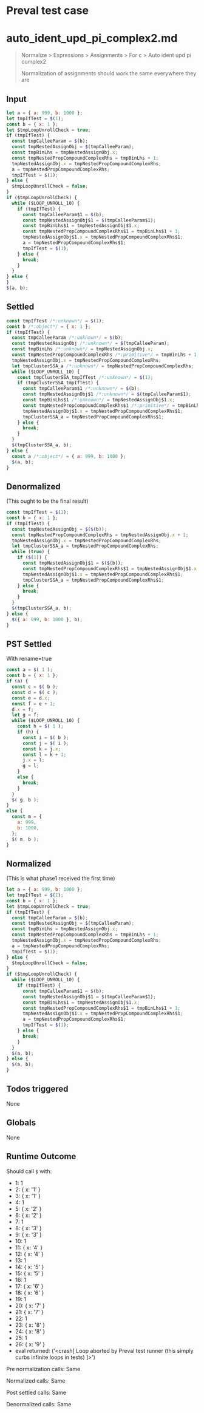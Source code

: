# Preval test case

# auto_ident_upd_pi_complex2.md

> Normalize > Expressions > Assignments > For c > Auto ident upd pi complex2
>
> Normalization of assignments should work the same everywhere they are

## Input

`````js filename=intro
let a = { a: 999, b: 1000 };
let tmpIfTest = $(1);
const b = { x: 1 };
let $tmpLoopUnrollCheck = true;
if (tmpIfTest) {
  const tmpCalleeParam = $(b);
  const tmpNestedAssignObj = $(tmpCalleeParam);
  const tmpBinLhs = tmpNestedAssignObj.x;
  const tmpNestedPropCompoundComplexRhs = tmpBinLhs + 1;
  tmpNestedAssignObj.x = tmpNestedPropCompoundComplexRhs;
  a = tmpNestedPropCompoundComplexRhs;
  tmpIfTest = $(1);
} else {
  $tmpLoopUnrollCheck = false;
}
if ($tmpLoopUnrollCheck) {
  while ($LOOP_UNROLL_10) {
    if (tmpIfTest) {
      const tmpCalleeParam$1 = $(b);
      const tmpNestedAssignObj$1 = $(tmpCalleeParam$1);
      const tmpBinLhs$1 = tmpNestedAssignObj$1.x;
      const tmpNestedPropCompoundComplexRhs$1 = tmpBinLhs$1 + 1;
      tmpNestedAssignObj$1.x = tmpNestedPropCompoundComplexRhs$1;
      a = tmpNestedPropCompoundComplexRhs$1;
      tmpIfTest = $(1);
    } else {
      break;
    }
  }
} else {
}
$(a, b);
`````


## Settled


`````js filename=intro
const tmpIfTest /*:unknown*/ = $(1);
const b /*:object*/ = { x: 1 };
if (tmpIfTest) {
  const tmpCalleeParam /*:unknown*/ = $(b);
  const tmpNestedAssignObj /*:unknown*/ = $(tmpCalleeParam);
  const tmpBinLhs /*:unknown*/ = tmpNestedAssignObj.x;
  const tmpNestedPropCompoundComplexRhs /*:primitive*/ = tmpBinLhs + 1;
  tmpNestedAssignObj.x = tmpNestedPropCompoundComplexRhs;
  let tmpClusterSSA_a /*:unknown*/ = tmpNestedPropCompoundComplexRhs;
  while ($LOOP_UNROLL_10) {
    const tmpClusterSSA_tmpIfTest /*:unknown*/ = $(1);
    if (tmpClusterSSA_tmpIfTest) {
      const tmpCalleeParam$1 /*:unknown*/ = $(b);
      const tmpNestedAssignObj$1 /*:unknown*/ = $(tmpCalleeParam$1);
      const tmpBinLhs$1 /*:unknown*/ = tmpNestedAssignObj$1.x;
      const tmpNestedPropCompoundComplexRhs$1 /*:primitive*/ = tmpBinLhs$1 + 1;
      tmpNestedAssignObj$1.x = tmpNestedPropCompoundComplexRhs$1;
      tmpClusterSSA_a = tmpNestedPropCompoundComplexRhs$1;
    } else {
      break;
    }
  }
  $(tmpClusterSSA_a, b);
} else {
  const a /*:object*/ = { a: 999, b: 1000 };
  $(a, b);
}
`````


## Denormalized
(This ought to be the final result)

`````js filename=intro
const tmpIfTest = $(1);
const b = { x: 1 };
if (tmpIfTest) {
  const tmpNestedAssignObj = $($(b));
  const tmpNestedPropCompoundComplexRhs = tmpNestedAssignObj.x + 1;
  tmpNestedAssignObj.x = tmpNestedPropCompoundComplexRhs;
  let tmpClusterSSA_a = tmpNestedPropCompoundComplexRhs;
  while (true) {
    if ($(1)) {
      const tmpNestedAssignObj$1 = $($(b));
      const tmpNestedPropCompoundComplexRhs$1 = tmpNestedAssignObj$1.x + 1;
      tmpNestedAssignObj$1.x = tmpNestedPropCompoundComplexRhs$1;
      tmpClusterSSA_a = tmpNestedPropCompoundComplexRhs$1;
    } else {
      break;
    }
  }
  $(tmpClusterSSA_a, b);
} else {
  $({ a: 999, b: 1000 }, b);
}
`````


## PST Settled
With rename=true

`````js filename=intro
const a = $( 1 );
const b = { x: 1 };
if (a) {
  const c = $( b );
  const d = $( c );
  const e = d.x;
  const f = e + 1;
  d.x = f;
  let g = f;
  while ($LOOP_UNROLL_10) {
    const h = $( 1 );
    if (h) {
      const i = $( b );
      const j = $( i );
      const k = j.x;
      const l = k + 1;
      j.x = l;
      g = l;
    }
    else {
      break;
    }
  }
  $( g, b );
}
else {
  const m = {
    a: 999,
    b: 1000,
  };
  $( m, b );
}
`````


## Normalized
(This is what phase1 received the first time)

`````js filename=intro
let a = { a: 999, b: 1000 };
let tmpIfTest = $(1);
const b = { x: 1 };
let $tmpLoopUnrollCheck = true;
if (tmpIfTest) {
  const tmpCalleeParam = $(b);
  const tmpNestedAssignObj = $(tmpCalleeParam);
  const tmpBinLhs = tmpNestedAssignObj.x;
  const tmpNestedPropCompoundComplexRhs = tmpBinLhs + 1;
  tmpNestedAssignObj.x = tmpNestedPropCompoundComplexRhs;
  a = tmpNestedPropCompoundComplexRhs;
  tmpIfTest = $(1);
} else {
  $tmpLoopUnrollCheck = false;
}
if ($tmpLoopUnrollCheck) {
  while ($LOOP_UNROLL_10) {
    if (tmpIfTest) {
      const tmpCalleeParam$1 = $(b);
      const tmpNestedAssignObj$1 = $(tmpCalleeParam$1);
      const tmpBinLhs$1 = tmpNestedAssignObj$1.x;
      const tmpNestedPropCompoundComplexRhs$1 = tmpBinLhs$1 + 1;
      tmpNestedAssignObj$1.x = tmpNestedPropCompoundComplexRhs$1;
      a = tmpNestedPropCompoundComplexRhs$1;
      tmpIfTest = $(1);
    } else {
      break;
    }
  }
  $(a, b);
} else {
  $(a, b);
}
`````


## Todos triggered


None


## Globals


None


## Runtime Outcome


Should call `$` with:
 - 1: 1
 - 2: { x: '1' }
 - 3: { x: '1' }
 - 4: 1
 - 5: { x: '2' }
 - 6: { x: '2' }
 - 7: 1
 - 8: { x: '3' }
 - 9: { x: '3' }
 - 10: 1
 - 11: { x: '4' }
 - 12: { x: '4' }
 - 13: 1
 - 14: { x: '5' }
 - 15: { x: '5' }
 - 16: 1
 - 17: { x: '6' }
 - 18: { x: '6' }
 - 19: 1
 - 20: { x: '7' }
 - 21: { x: '7' }
 - 22: 1
 - 23: { x: '8' }
 - 24: { x: '8' }
 - 25: 1
 - 26: { x: '9' }
 - eval returned: ('<crash[ Loop aborted by Preval test runner (this simply curbs infinite loops in tests) ]>')

Pre normalization calls: Same

Normalized calls: Same

Post settled calls: Same

Denormalized calls: Same
